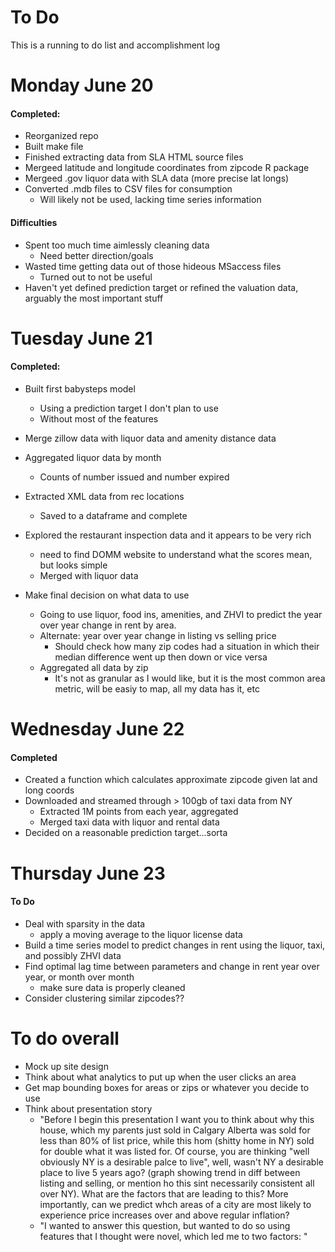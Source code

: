 
# To Do

This is a running to do list and accomplishment log

# Monday June 20

#### Completed:
    
  - Reorganized repo
  - Built make file
  - Finished extracting data from SLA HTML source files
  - Mergeed latitude and longitude coordinates from zipcode R package
  - Mergeed .gov liquor data with SLA data (more precise lat longs)
  - Converted .mdb files to CSV files for consumption
    - Will likely not be used, lacking time series information
    
#### Difficulties

  - Spent too much time aimlessly cleaning data
    - Need better direction/goals
  - Wasted time getting data out of those hideous MSaccess files
    - Turned out to not be useful
  - Haven't yet defined prediction target or refined the valuation data, arguably the most important stuff

# Tuesday June 21

  
#### Completed:
  
  - Built first babysteps model
    - Using a prediction target I don't plan to use
    - Without most of the features
    
  - Merge zillow data with liquor data and amenity distance data
  - Aggregated liquor data by month 
    - Counts of number issued and number expired
  - Extracted XML data from rec locations
    - Saved to a dataframe and complete
  - Explored the restaurant inspection data and it appears to be very rich
    - need to find DOMM website to understand what the scores mean, but looks simple
    - Merged with liquor data
  - Make final decision on what data to use
    - Going to use liquor, food ins, amenities, and ZHVI to predict the year over year change in rent by area.
    - Alternate: year over year change in listing vs selling price
      - Should check how many zip codes had a situation in which their median difference went up then down or vice versa
    - Aggregated all data by zip
      - It's not as granular as I would like, but it is the most common area metric, will be easiy to map, all my data has it, etc


# Wednesday June 22

#### Completed

  - Created a function which calculates approximate zipcode given lat and long coords
  - Downloaded and streamed through  > 100gb of taxi data from NY
    - Extracted 1M points from each year, aggregated
    - Merged taxi data with liquor and rental data
  - Decided on a reasonable prediction target...sorta





# Thursday June 23

#### To Do

  - Deal with sparsity in the data
    - apply a moving average to the liquor license data
  - Build a time series model to predict changes in rent using the liquor, taxi, and possibly ZHVI data
  - Find optimal lag time between parameters and change in rent year over year, or month over month
    - make sure data is properly cleaned
  - Consider clustering similar zipcodes??
    






# To do overall

  - Mock up site design
  - Think about what analytics to put up when the user clicks an area
  - Get map bounding boxes for areas or zips or whatever you decide to use 
  - Think about presentation story
    - "Before I begin this presentation I want you to think about why this house, which my parents just sold in Calgary Alberta was sold for less than 80% of list price, while this hom (shitty home in NY) sold for double what it was listed for. Of course, you are thinking "well obviously NY is a desirable palce to live", well, wasn't NY a desirable place to live 5 years ago? (graph showing trend in diff between listing and selling, or mention ho this sint necessarily consistent all over NY). What are the factors that are leading to this? More importantly, can we predict whch areas of a city are most likely to experience price increases over and above regular inflation? 
    - "I wanted to answer this question, but wanted to do so using features that I thought were novel, which led me to two factors: "



```python

```
